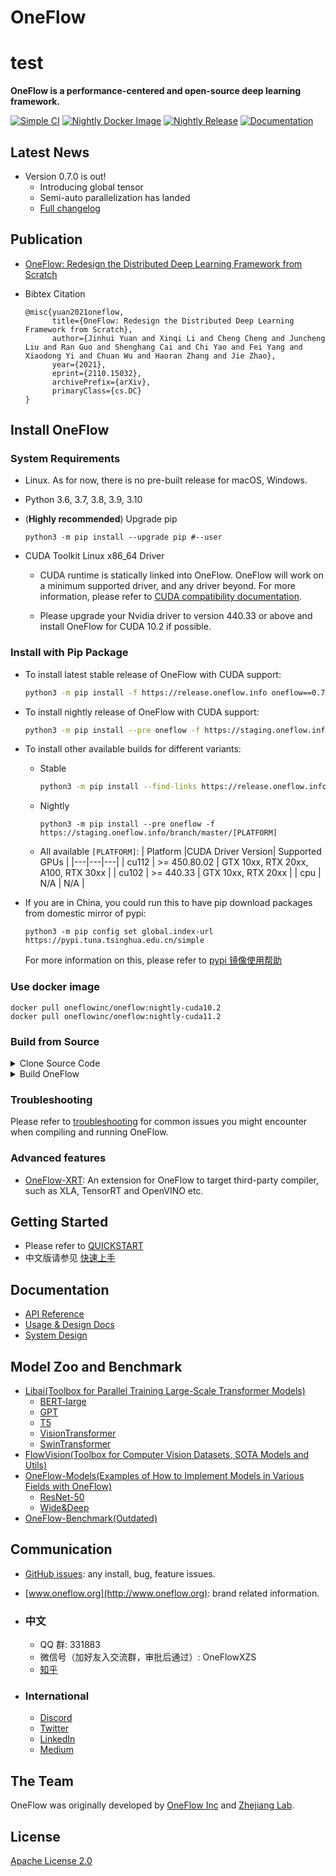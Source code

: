 # OneFlow
# test
**OneFlow is a performance-centered and open-source deep learning framework.**

[![Simple CI](https://github.com/Oneflow-Inc/oneflow/actions/workflows/simple.yml/badge.svg)](https://github.com/Oneflow-Inc/oneflow/actions/workflows/simple.yml)
[![Nightly Docker Image](https://github.com/Oneflow-Inc/docker-images/actions/workflows/oneflow-nightly.yml/badge.svg)](https://github.com/Oneflow-Inc/docker-images/actions/workflows/oneflow-nightly.yml)
[![Nightly Release](https://github.com/Oneflow-Inc/oneflow/actions/workflows/release.yml/badge.svg)](https://github.com/Oneflow-Inc/oneflow/actions/workflows/release.yml)
[![Documentation](https://readthedocs.org/projects/oneflow/badge/?version=master)](https://oneflow.readthedocs.io/en/master/?badge=master)

## Latest News

- Version 0.7.0 is out!
  - Introducing global tensor
  - Semi-auto parallelization has landed
  - [Full changelog](https://github.com/Oneflow-Inc/oneflow/releases/tag/v0.7.0)

## Publication

- [OneFlow: Redesign the Distributed Deep Learning Framework from Scratch](https://arxiv.org/abs/2110.15032)
- Bibtex Citation

  ```
  @misc{yuan2021oneflow,
        title={OneFlow: Redesign the Distributed Deep Learning Framework from Scratch},
        author={Jinhui Yuan and Xinqi Li and Cheng Cheng and Juncheng Liu and Ran Guo and Shenghang Cai and Chi Yao and Fei Yang and Xiaodong Yi and Chuan Wu and Haoran Zhang and Jie Zhao},
        year={2021},
        eprint={2110.15032},
        archivePrefix={arXiv},
        primaryClass={cs.DC}
  }
  ```

## Install OneFlow

### System Requirements

- Linux. As for now, there is no pre-built release for macOS, Windows.
- Python 3.6, 3.7, 3.8, 3.9, 3.10
- (**Highly recommended**) Upgrade pip

  ```
  python3 -m pip install --upgrade pip #--user
  ```

- CUDA Toolkit Linux x86_64 Driver

  - CUDA runtime is statically linked into OneFlow. OneFlow will work on a minimum supported driver, and any driver beyond. For more information, please refer to [CUDA compatibility documentation](https://docs.nvidia.com/deploy/cuda-compatibility/index.html).

  - Please upgrade your Nvidia driver to version 440.33 or above and install OneFlow for CUDA 10.2 if possible.

### Install with Pip Package

- To install latest stable release of OneFlow with CUDA support:

  ```bash
  python3 -m pip install -f https://release.oneflow.info oneflow==0.7.0+cu102
  ```

- To install nightly release of OneFlow with CUDA support:

  ```bash
  python3 -m pip install --pre oneflow -f https://staging.oneflow.info/branch/master/cu102
  ```

- To install other available builds for different variants:

  - Stable
    ```bash
    python3 -m pip install --find-links https://release.oneflow.info oneflow==0.7.0+[PLATFORM]
    ```
  - Nightly
    ```
    python3 -m pip install --pre oneflow -f https://staging.oneflow.info/branch/master/[PLATFORM]
    ```
  - All available `[PLATFORM]`:
    | Platform |CUDA Driver Version| Supported GPUs |
    |---|---|---|
    | cu112 | >= 450.80.02 | GTX 10xx, RTX 20xx, A100, RTX 30xx |
    | cu102 | >= 440.33 | GTX 10xx, RTX 20xx |
    | cpu | N/A | N/A |

- If you are in China, you could run this to have pip download packages from domestic mirror of pypi:
  ```
  python3 -m pip config set global.index-url https://pypi.tuna.tsinghua.edu.cn/simple
  ```
  For more information on this, please refer to [pypi 镜像使用帮助](https://mirror.tuna.tsinghua.edu.cn/help/pypi/)

### Use docker image

```
docker pull oneflowinc/oneflow:nightly-cuda10.2
docker pull oneflowinc/oneflow:nightly-cuda11.2
```

### Build from Source

<details>
<summary>Clone Source Code</summary>

- #### Option 1: Clone source code from GitHub

  ```bash
  git clone https://github.com/Oneflow-Inc/oneflow --depth=1
  ```

- #### Option 2: Download from Aliyun

  If you are in China, please download OneFlow source code from: https://oneflow-public.oss-cn-beijing.aliyuncs.com/oneflow-src.zip

  ```bash
  curl https://oneflow-public.oss-cn-beijing.aliyuncs.com/oneflow-src.zip -o oneflow-src.zip
  unzip oneflow-src.zip
  ```

  </details>

<details>
<summary>Build OneFlow</summary>

- #### Option 1: Build with Conda (recommended)

  Please refer to [this repo](https://github.com/Oneflow-Inc/conda-env)

- #### Option 2: Build in docker container (recommended)

  - Pull the docker image:

    ```bash
    docker pull oneflowinc/manylinux2014_x86_64_cuda11.2
    ```

  - Follow the instructions in the bare metal build guide below.

- #### Option 3: Build on bare metal

  - Install dependencies (not required if you are using docker):
    - on Ubuntu 20.04, run:
      ```
      sudo apt install -y libopenblas-dev nasm g++ gcc python3-pip cmake autoconf libtool
      ```
    - on macOS, run:
      ```
      brew install nasm
      ```
  - In the root directory of OneFlow source code, run:

    ```
    mkdir build
    cd build
    ```

  - Config the project, inside `build` directory:

    - If you are in China

      run this to config for CUDA:

      ```
      cmake .. -C ../cmake/caches/cn/cuda.cmake
      ```

      run this to config for CPU-only:

      ```
      cmake .. -C ../cmake/caches/cn/cpu.cmake
      ```

    - If you are not in China

      run this to config for CUDA:

      ```
      cmake .. -C ../cmake/caches/international/cuda.cmake
      ```

      run this to config for CPU-only:

      ```
      cmake .. -C ../cmake/caches/international/cpu.cmake
      ```

  - Build the project, inside `build` directory, run:

    ```
    make -j$(nproc)
    ```

  - Add oneflow to your PYTHONPATH, inside `build` directory, run:

    ```
    source source.sh
    ```

    Please note that this change is not permanent.

  - Simple validation

    ```
    python3 -m oneflow --doctor
    ```

    </details>

### Troubleshooting

Please refer to [troubleshooting](docs/source/troubleshooting.md) for common issues you might encounter when compiling and running OneFlow.

### Advanced features

- [OneFlow-XRT](https://github.com/Oneflow-Inc/oneflow-xrt): An extension for OneFlow to target third-party compiler, such as XLA, TensorRT and OpenVINO etc.

## Getting Started

- Please refer to [QUICKSTART](https://docs.oneflow.org/en/master/basics/01_quickstart.html)
- 中文版请参见 [快速上手](https://docs.oneflow.org/master/basics/01_quickstart.html)

## Documentation

- [API Reference](https://oneflow.readthedocs.io/en/master/)
- [Usage & Design Docs](http://docs.oneflow.org/)
- [System Design](https://docs.oneflow.org/en/v0.4.0/basics_topics/essentials_of_oneflow.html)

## Model Zoo and Benchmark

- [Libai(Toolbox for Parallel Training Large-Scale Transformer Models)](https://github.com/Oneflow-Inc/libai)
  - [BERT-large](https://libai.readthedocs.io/en/latest/tutorials/get_started/quick_run.html)
  - [GPT](https://libai.readthedocs.io/en/latest/modules/libai.models.html#id5)
  - [T5](https://libai.readthedocs.io/en/latest/modules/libai.models.html#id4)
  - [VisionTransformer](https://libai.readthedocs.io/en/latest/modules/libai.models.html#id1)
  - [SwinTransformer](https://libai.readthedocs.io/en/latest/modules/libai.models.html#id2)
- [FlowVision(Toolbox for Computer Vision Datasets, SOTA Models and Utils)](https://github.com/Oneflow-Inc/vision)
- [OneFlow-Models(Examples of How to Implement Models in Various Fields with OneFlow)](https://github.com/Oneflow-Inc/models)
  - [ResNet-50](https://github.com/Oneflow-Inc/models/tree/main/Vision/classification/image/resnet50)
  - [Wide&Deep](https://github.com/Oneflow-Inc/models/tree/main/RecommenderSystems/wide_and_deep)
- [OneFlow-Benchmark(Outdated)](https://github.com/Oneflow-Inc/OneFlow-Benchmark)

## Communication

- [GitHub issues](https://github.com/Oneflow-Inc/oneflow/issues): any install, bug, feature issues.

- [www.oneflow.org](http://www.oneflow.org): brand related information.

- ### 中文

  - QQ 群: 331883
  - 微信号（加好友入交流群，审批后通过）: OneFlowXZS
  - [知乎](https://www.zhihu.com/org/oneflow-17)

- ### International
  - [Discord](https://discord.gg/4kpjGA5bZY)
  - [Twitter](https://twitter.com/OneFlowNews)
  - [LinkedIn](https://www.linkedin.com/company/oneflow-inc)
  - [Medium](https://oneflow2020.medium.com)

## The Team

OneFlow was originally developed by [OneFlow Inc](http://www.oneflow.org) and [Zhejiang Lab](http://www.zhejianglab.com/).

## License

[Apache License 2.0](LICENSE)

